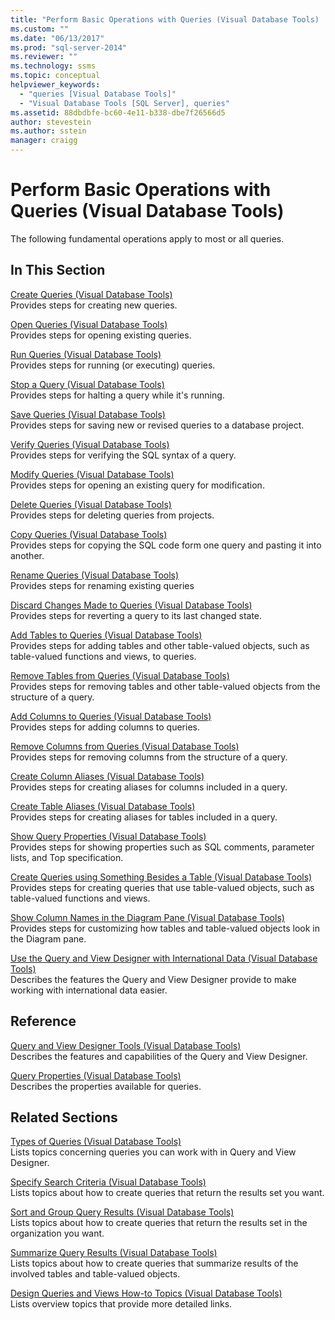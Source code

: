 ```yaml
---
title: "Perform Basic Operations with Queries (Visual Database Tools) | Microsoft Docs"
ms.custom: ""
ms.date: "06/13/2017"
ms.prod: "sql-server-2014"
ms.reviewer: ""
ms.technology: ssms
ms.topic: conceptual
helpviewer_keywords: 
  - "queries [Visual Database Tools]"
  - "Visual Database Tools [SQL Server], queries"
ms.assetid: 88dbdbfe-bc60-4e11-b338-dbe7f26566d5
author: stevestein
ms.author: sstein
manager: craigg
---
```

# Perform Basic Operations with Queries (Visual Database Tools)
  The following fundamental operations apply to most or all queries.  
  
## In This Section  
 [Create Queries &#40;Visual Database Tools&#41;](visual-database-tools.md)  
 Provides steps for creating new queries.  
  
 [Open Queries &#40;Visual Database Tools&#41;](open-queries-visual-database-tools.md)  
 Provides steps for opening existing queries.  
  
 [Run Queries &#40;Visual Database Tools&#41;](run-queries-visual-database-tools.md)  
 Provides steps for running (or executing) queries.  
  
 [Stop a Query &#40;Visual Database Tools&#41;](stop-a-query-visual-database-tools.md)  
 Provides steps for halting a query while it's running.  
  
 [Save Queries &#40;Visual Database Tools&#41;](save-queries-visual-database-tools.md)  
 Provides steps for saving new or revised queries to a database project.  
  
 [Verify Queries &#40;Visual Database Tools&#41;](verify-queries-visual-database-tools.md)  
 Provides steps for verifying the SQL syntax of a query.  
  
 [Modify Queries &#40;Visual Database Tools&#41;](modify-queries-visual-database-tools.md)  
 Provides steps for opening an existing query for modification.  
  
 [Delete Queries &#40;Visual Database Tools&#41;](delete-queries-visual-database-tools.md)  
 Provides steps for deleting queries from projects.  
  
 [Copy Queries &#40;Visual Database Tools&#41;](copy-queries-visual-database-tools.md)  
 Provides steps for copying the SQL code form one query and pasting it into another.  
  
 [Rename Queries &#40;Visual Database Tools&#41;](rename-queries-visual-database-tools.md)  
 Provides steps for renaming existing queries  
  
 [Discard Changes Made to Queries &#40;Visual Database Tools&#41;](discard-changes-made-to-queries-visual-database-tools.md)  
 Provides steps for reverting a query to its last changed state.  
  
 [Add Tables to Queries &#40;Visual Database Tools&#41;](add-tables-to-queries-visual-database-tools.md)  
 Provides steps for adding tables and other table-valued objects, such as table-valued functions and views, to queries.  
  
 [Remove Tables from Queries &#40;Visual Database Tools&#41;](remove-tables-from-queries-visual-database-tools.md)  
 Provides steps for removing tables and other table-valued objects from the structure of a query.  
  
 [Add Columns to Queries &#40;Visual Database Tools&#41;](add-columns-to-queries-visual-database-tools.md)  
 Provides steps for adding columns to queries.  
  
 [Remove Columns from Queries &#40;Visual Database Tools&#41;](remove-columns-from-queries-visual-database-tools.md)  
 Provides steps for removing columns from the structure of a query.  
  
 [Create Column Aliases &#40;Visual Database Tools&#41;](create-column-aliases-visual-database-tools.md)  
 Provides steps for creating aliases for columns included in a query.  
  
 [Create Table Aliases &#40;Visual Database Tools&#41;](create-table-aliases-visual-database-tools.md)  
 Provides steps for creating aliases for tables included in a query.  
  
 [Show Query Properties &#40;Visual Database Tools&#41;](query-properties-visual-database-tools.md)  
 Provides steps for showing properties such as SQL comments, parameter lists, and Top specification.  
  
 [Create Queries using Something Besides a Table &#40;Visual Database Tools&#41;](create-queries-using-something-besides-a-table-visual-database-tools.md)  
 Provides steps for creating queries that use table-valued objects, such as table-valued functions and views.  
  
 [Show Column Names in the Diagram Pane &#40;Visual Database Tools&#41;](diagram-pane-visual-database-tools.md)  
 Provides steps for customizing how tables and table-valued objects look in the Diagram pane.  
  
 [Use the Query and View Designer with International Data &#40;Visual Database Tools&#41;](use-the-query-and-view-designer-with-international-data-visual-database-tools.md)  
 Describes the features the Query and View Designer provide to make working with international data easier.  
  
## Reference  
 [Query and View Designer Tools &#40;Visual Database Tools&#41;](query-and-view-designer-tools-visual-database-tools.md)  
 Describes the features and capabilities of the Query and View Designer.  
  
 [Query Properties &#40;Visual Database Tools&#41;](query-properties-visual-database-tools.md)  
 Describes the properties available for queries.  
  
## Related Sections  
 [Types of Queries &#40;Visual Database Tools&#41;](types-of-queries-visual-database-tools.md)  
 Lists topics concerning queries you can work with in Query and View Designer.  
  
 [Specify Search Criteria &#40;Visual Database Tools&#41;](specify-search-criteria-visual-database-tools.md)  
 Lists topics about how to create queries that return the results set you want.  
  
 [Sort and Group Query Results &#40;Visual Database Tools&#41;](sort-and-group-query-results-visual-database-tools.md)  
 Lists topics about how to create queries that return the results set in the organization you want.  
  
 [Summarize Query Results &#40;Visual Database Tools&#41;](summarize-query-results-visual-database-tools.md)  
 Lists topics about how to create queries that summarize results of the involved tables and table-valued objects.  
  
 [Design Queries and Views How-to Topics &#40;Visual Database Tools&#41;](design-queries-and-views-how-to-topics-visual-database-tools.md)  
 Lists overview topics that provide more detailed links.  
  
  
